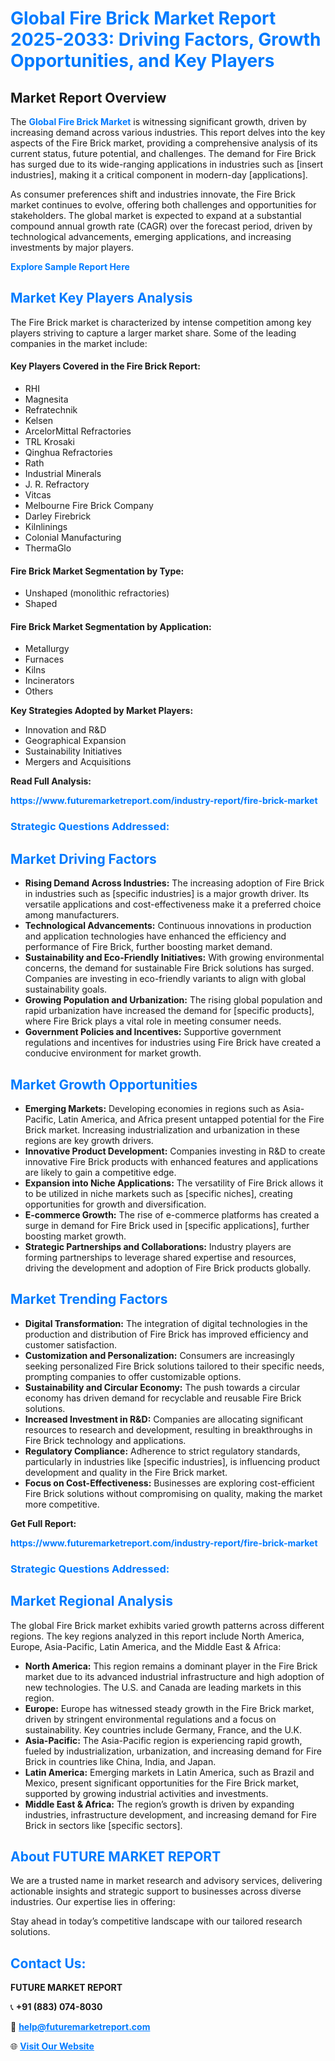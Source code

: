 <h1 style="color: #007BFF;">Global Fire Brick Market Report 2025-2033: Driving Factors, Growth Opportunities, and Key Players</h1>

<section id="overview">
<h2>Market Report Overview</h2>
<p>The <a href="https://www.futuremarketreport.com/industry-report/fire-brick-market" style="color: #007BFF; text-decoration: none;"><strong>Global Fire Brick Market</strong></a> is witnessing significant growth, driven by increasing demand across various industries. This report delves into the key aspects of the Fire Brick market, providing a comprehensive analysis of its current status, future potential, and challenges. The demand for Fire Brick has surged due to its wide-ranging applications in industries such as [insert industries], making it a critical component in modern-day [applications].</p>
<p>As consumer preferences shift and industries innovate, the Fire Brick market continues to evolve, offering both challenges and opportunities for stakeholders. The global market is expected to expand at a substantial compound annual growth rate (CAGR) over the forecast period, driven by technological advancements, emerging applications, and increasing investments by major players.</p>
</section>

<section id="overview">
<p><a href="https://www.futuremarketreport.com/request-sample/reportId=105560" style="color: #007BFF; text-decoration: none;"><strong>Explore Sample Report Here</strong></a></p>
</section>

<section id="key-players">
<h2 style="color: #007BFF;">Market Key Players Analysis</h2>
<p>The Fire Brick market is characterized by intense competition among key players striving to capture a larger market share. Some of the leading companies in the market include:</p>
<h4>Key Players Covered in the Fire Brick Report:</h4>
<ul><li>RHI</li><li>Magnesita</li><li>Refratechnik</li><li>Kelsen</li><li>ArcelorMittal Refractories</li><li>TRL Krosaki</li><li>Qinghua Refractories</li><li>Rath</li><li>Industrial Minerals</li><li>J. R. Refractory</li><li>Vitcas</li><li>Melbourne Fire Brick Company</li><li>Darley Firebrick</li><li>Kilnlinings</li><li>Colonial Manufacturing</li><li>ThermaGlo</li></ul>
<h4>Fire Brick Market Segmentation by Type:</h4>
<ul><li>Unshaped (monolithic refractories)</li><li>Shaped</li></ul>

<h4>Fire Brick Market Segmentation by Application:</h4>
<ul><li>Metallurgy</li><li>Furnaces</li><li>Kilns</li><li>Incinerators</li><li>Others</li></ul>
<p><strong>Key Strategies Adopted by Market Players:</strong></p>
<ul>
<li>Innovation and R&D</li>
<li>Geographical Expansion</li>
<li>Sustainability Initiatives</li>
<li>Mergers and Acquisitions</li>
</ul>
</section>

<section>
<p><strong>Read Full Analysis: </strong></p><a href="https://www.futuremarketreport.com/industry-report/fire-brick-market" style="color: #007BFF; text-decoration: none;"><strong>https://www.futuremarketreport.com/industry-report/fire-brick-market</strong></a>
<h3 style="color: #007BFF;">Strategic Questions Addressed:</h3>
</section>

<section id="driving-factors">
<h2 style="color: #007BFF;">Market Driving Factors</h2>
<ul>
<li><strong>Rising Demand Across Industries:</strong> The increasing adoption of Fire Brick in industries such as [specific industries] is a major growth driver. Its versatile applications and cost-effectiveness make it a preferred choice among manufacturers.</li>
<li><strong>Technological Advancements:</strong> Continuous innovations in production and application technologies have enhanced the efficiency and performance of Fire Brick, further boosting market demand.</li>
<li><strong>Sustainability and Eco-Friendly Initiatives:</strong> With growing environmental concerns, the demand for sustainable Fire Brick solutions has surged. Companies are investing in eco-friendly variants to align with global sustainability goals.</li>
<li><strong>Growing Population and Urbanization:</strong> The rising global population and rapid urbanization have increased the demand for [specific products], where Fire Brick plays a vital role in meeting consumer needs.</li>
<li><strong>Government Policies and Incentives:</strong> Supportive government regulations and incentives for industries using Fire Brick have created a conducive environment for market growth.</li>
</ul>
</section>

<section id="growth-opportunities">
<h2 style="color: #007BFF;">Market Growth Opportunities</h2>
<ul>
<li><strong>Emerging Markets:</strong> Developing economies in regions such as Asia-Pacific, Latin America, and Africa present untapped potential for the Fire Brick market. Increasing industrialization and urbanization in these regions are key growth drivers.</li>
<li><strong>Innovative Product Development:</strong> Companies investing in R&D to create innovative Fire Brick products with enhanced features and applications are likely to gain a competitive edge.</li>
<li><strong>Expansion into Niche Applications:</strong> The versatility of Fire Brick allows it to be utilized in niche markets such as [specific niches], creating opportunities for growth and diversification.</li>
<li><strong>E-commerce Growth:</strong> The rise of e-commerce platforms has created a surge in demand for Fire Brick used in [specific applications], further boosting market growth.</li>
<li><strong>Strategic Partnerships and Collaborations:</strong> Industry players are forming partnerships to leverage shared expertise and resources, driving the development and adoption of Fire Brick products globally.</li>
</ul>
</section>

<section id="trending-factors">
<h2 style="color: #007BFF;">Market Trending Factors</h2>
<ul>
<li><strong>Digital Transformation:</strong> The integration of digital technologies in the production and distribution of Fire Brick has improved efficiency and customer satisfaction.</li>
<li><strong>Customization and Personalization:</strong> Consumers are increasingly seeking personalized Fire Brick solutions tailored to their specific needs, prompting companies to offer customizable options.</li>
<li><strong>Sustainability and Circular Economy:</strong> The push towards a circular economy has driven demand for recyclable and reusable Fire Brick solutions.</li>
<li><strong>Increased Investment in R&D:</strong> Companies are allocating significant resources to research and development, resulting in breakthroughs in Fire Brick technology and applications.</li>
<li><strong>Regulatory Compliance:</strong> Adherence to strict regulatory standards, particularly in industries like [specific industries], is influencing product development and quality in the Fire Brick market.</li>
<li><strong>Focus on Cost-Effectiveness:</strong> Businesses are exploring cost-efficient Fire Brick solutions without compromising on quality, making the market more competitive.</li>
</ul>
</section>

<section>
<p><strong>Get Full Report: </strong></p><a href="https://www.futuremarketreport.com/industry-report/fire-brick-market" style="color: #007BFF; text-decoration: none;"><strong>https://www.futuremarketreport.com/industry-report/fire-brick-market</strong></a>
<h3 style="color: #007BFF;">Strategic Questions Addressed:</h3>
</section>


<section id="regional-analysis">
<h2 style="color: #007BFF;">Market Regional Analysis</h2>
<p>The global Fire Brick market exhibits varied growth patterns across different regions. The key regions analyzed in this report include North America, Europe, Asia-Pacific, Latin America, and the Middle East & Africa:</p>
<ul>
<li><strong>North America:</strong> This region remains a dominant player in the Fire Brick market due to its advanced industrial infrastructure and high adoption of new technologies. The U.S. and Canada are leading markets in this region.</li>
<li><strong>Europe:</strong> Europe has witnessed steady growth in the Fire Brick market, driven by stringent environmental regulations and a focus on sustainability. Key countries include Germany, France, and the U.K.</li>
<li><strong>Asia-Pacific:</strong> The Asia-Pacific region is experiencing rapid growth, fueled by industrialization, urbanization, and increasing demand for Fire Brick in countries like China, India, and Japan.</li>
<li><strong>Latin America:</strong> Emerging markets in Latin America, such as Brazil and Mexico, present significant opportunities for the Fire Brick market, supported by growing industrial activities and investments.</li>
<li><strong>Middle East & Africa:</strong> The region’s growth is driven by expanding industries, infrastructure development, and increasing demand for Fire Brick in sectors like [specific sectors].</li>
</ul>
</section>

<footer>
<h2 style="color: #007BFF;">About FUTURE MARKET REPORT</h2>
<p>We are a trusted name in market research and advisory services, delivering actionable insights and strategic support to businesses across diverse industries. Our expertise lies in offering:</p>

<p>Stay ahead in today’s competitive landscape with our tailored research solutions.</p>

<h2 style="color: #007BFF;">Contact Us:</h2>
<p><strong>FUTURE MARKET REPORT</strong></p>
<p>📞 <strong>+91 (883) 074-8030</strong></p>
<p>📧 <strong><a href="mailto:help@futuremarketreport.com" style="color: #007BFF;">help@futuremarketreport.com</a></strong></p>
<p>🌐 <strong><a href="https://www.futuremarketreport.com/" style="color: #007BFF;">Visit Our Website</a></strong></p>
</footer>